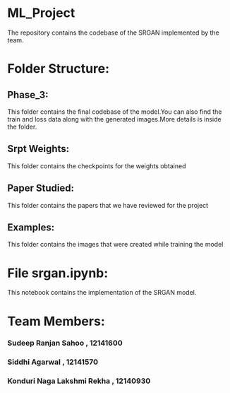 # ML_Project
The repository contains the codebase of the SRGAN implemented by the team.
# Folder Structure:
## Phase_3:
  This folder contains the final codebase of the model.You can also find the train and loss data along with the generated images.More details is inside the folder.
## Srpt Weights:
  This folder contains the checkpoints for the weights obtained
## Paper Studied:
  This folder contains the papers that we have reviewed for the project
## Examples:
 This folder contains the images that were created while training the model
# File srgan.ipynb:
This notebook contains the implementation of the SRGAN model.


# Team Members:
  ### Sudeep Ranjan Sahoo , 12141600
  ### Siddhi Agarwal , 12141570
  ### Konduri Naga Lakshmi Rekha , 12140930

